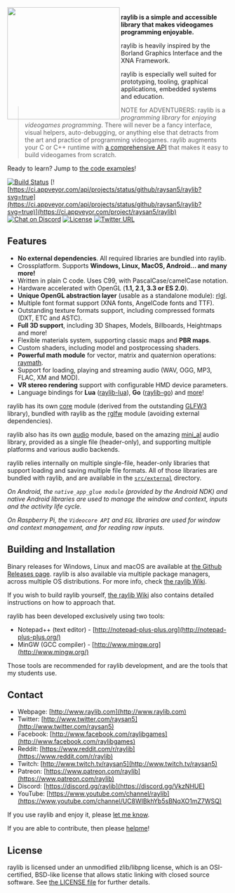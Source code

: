 <img align="left" src="https://github.com/raysan5/raylib/blob/master/logo/raylib_256x256.png" width=256>

**raylib is a simple and accessible library that makes videogames programming enjoyable.**

raylib is heavily inspired by the Borland Graphics Interface and the XNA Framework.

raylib is especially well suited for prototyping, tooling, graphical applications, embedded systems and education.

> NOTE for ADVENTURERS: raylib is a *programming library* for *enjoying videogames programming*.
There will never be a fancy interface, visual helpers, auto-debugging, or anything else that detracts from the art and practice of programming videogames. raylib augments your C or C++ runtime with [a comprehensive API](https://www.raylib.com/cheatsheet/cheatsheet.html) that makes it easy to build videogames from scratch.

Ready to learn? Jump to [the code examples](http://www.raylib.com/examples.html)!

[![Build Status](https://travis-ci.org/raysan5/raylib.svg?branch=master)](https://travis-ci.org/raysan5/raylib)
[![https://ci.appveyor.com/api/projects/status/github/raysan5/raylib?svg=true](https://ci.appveyor.com/api/projects/status/github/raysan5/raylib?svg=true)](https://ci.appveyor.com/project/raysan5/raylib)
[![Chat on Discord](https://img.shields.io/discord/308323056592486420.svg?logo=discord)](https://discord.gg/VkzNHUE)
[![License](https://img.shields.io/badge/license-zlib%2Flibpng-blue.svg)](LICENSE.md)
[![Twitter URL](https://img.shields.io/twitter/url/http/shields.io.svg?style=social&label=Follow)](https://twitter.com/raysan5)

Features
--------

  - **No external dependencies**. All required libraries are bundled into raylib.
  - Crossplatform. Supports **Windows, Linux, MacOS, Android... and many more!**
  - Written in plain C code. Uses C99, with PascalCase/camelCase notation.
  - Hardware accelerated with OpenGL (**1.1, 2.1, 3.3 or ES 2.0**).
  - **Unique OpenGL abstraction layer** (usable as a standalone module): [rlgl](https://github.com/raysan5/raylib/blob/master/src/rlgl.h).
  - Multiple font format support (XNA fonts, AngelCode fonts and TTF).
  - Outstanding texture formats support, including compressed formats (DXT, ETC and ASTC).
  - **Full 3D support**, including 3D Shapes, Models, Billboards, Heightmaps and more! 
  - Flexible materials system, supporting classic maps and **PBR maps**.
  - Custom shaders, including model and postprocessing shaders.
  - **Powerful math module** for vector, matrix and quaternion operations: [raymath](https://github.com/raysan5/raylib/blob/master/src/raymath.h).
  - Support for loading, playing and streaming audio (WAV, OGG, MP3, FLAC, XM and MOD).
  - **VR stereo rendering** support with configurable HMD device parameters.
  - Language bindings for **Lua** ([raylib-lua](https://github.com/raysan5/raylib-lua)), **Go** ([raylib-go](https://github.com/gen2brain/raylib-go)) and [more](https://github.com/raysan5/raylib/blob/master/CONTRIBUTING.md#raylib-bindings)!

raylib has its own [core](https://github.com/raysan5/raylib/blob/master/src/core.c) module (derived from the outstanding [GLFW3](http://www.glfw.org/) library), bundled with raylib as the [rglfw](https://github.com/raysan5/raylib/blob/master/src/rglfw.c) module (avoiding external dependencies).

raylib also has its own [audio](https://github.com/raysan5/raylib/blob/master/src/raudio.c) module, based on the amazing [mini_al](https://github.com/dr-soft/mini_al) audio library, provided as a single file (header-only), and supporting multiple platforms and various audio backends.

raylib relies internally on multiple single-file, header-only libraries that support loading and saving multiple file formats. All of those libraries are bundled with raylib, and are available in the [`src/external`](https://github.com/raysan5/raylib/tree/master/src/external) directory.

*On Android, the `native_app_glue module` (provided by the Android NDK) and native Android libraries are used to manage the window and context, inputs and the activity life cycle.*

*On Raspberry Pi, the `Videocore API` and `EGL` libraries are used for window and context management, and for reading raw inputs.*

Building and Installation
-------------------------

Binary releases for Windows, Linux and macOS are available at [the Github Releases page](https://github.com/raysan5/raylib/releases). raylib is also available via multiple package managers, across multiple OS distributions. For more info, check [the raylib Wiki](https://github.com/raysan5/raylib/wiki).

If you wish to build raylib yourself, [the raylib Wiki](https://github.com/raysan5/raylib/wiki) also contains detailed instructions on how to approach that.

raylib has been developed exclusively using two tools:

   * Notepad++ (text editor) - [http://notepad-plus-plus.org](http://notepad-plus-plus.org/)
   * MinGW (GCC compiler) - [http://www.mingw.org](http://www.mingw.org/)

Those tools are recommended for raylib development, and are the tools that my students use.

Contact
-------

   * Webpage: [http://www.raylib.com](http://www.raylib.com)
   * Twitter: [http://www.twitter.com/raysan5](http://www.twitter.com/raysan5)
   * Facebook: [http://www.facebook.com/raylibgames](http://www.facebook.com/raylibgames)
   * Reddit: [https://www.reddit.com/r/raylib](https://www.reddit.com/r/raylib)
   * Twitch: [http://www.twitch.tv/raysan5](http://www.twitch.tv/raysan5)
   * Patreon: [https://www.patreon.com/raylib](https://www.patreon.com/raylib)
   * Discord: [https://discord.gg/raylib](https://discord.gg/VkzNHUE)
   * YouTube: [https://www.youtube.com/channel/raylib](https://www.youtube.com/channel/UC8WIBkhYb5sBNqXO1mZ7WSQ)

If you use raylib and enjoy it, please [let me know][raysan5].

If you are able to contribute, then please [helpme](http://www.raylib.com/helpme.html)!

License
-------

raylib is licensed under an unmodified zlib/libpng license, which is an OSI-certified, BSD-like license that allows static linking with closed source software. See [the LICENSE file](LICENSE.md) for further details.

[raysan5]: mailto:ray@raylib.com "Ramon Santamaria - Ray San"
